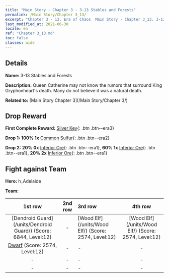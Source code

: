 ```yaml
---
title: "Main Story - Chapter 3 - 3-13 Stables and Forests"
permalink: /Main Story/Chapter 3_13/
excerpt: "Chapter 3 - 13. Era of Chaos  Main Story - Chapter 3_13. 3-13 Stables and Forests"
last_modified_at: 2021-06-30
locale: en
ref: "Chapter 3_13.md"
toc: false
classes: wide
---
```


## Details

 **Name:** 3-13 Stables and Forests

 **Description:** Queen Catherine may not know the rumors that surround King Gryphonheart's death. Many do not believe it was a natural death.

 **Related to:** [Main Story Chapter 3](/Main Story/Chapter 3/)

## Drop Reward

 **First Complete Reward:** [Silver Key](/Items/con_693/){: .btn .btn--era3}

 **Drop 1:** **100% 1x** [Common Sulfur](/Items/mat_9/){: .btn .btn--era2}

 **Drop 2:** **20% 0x** [Inferior Ore](/Items/mat_1/){: .btn .btn--era1}, **60% 1x** [Inferior Ore](/Items/mat_1/){: .btn .btn--era1}, **20% 2x** [Inferior Ore](/Items/mat_1/){: .btn .btn--era1}


## Fight against Team
 **Hero:** h_Adelaide

 **Team:**


  | 1st row | 2nd row | 3rd row | 4th row |
  |:----:|:----:|:----|:----:|
  | [Dendroid Guard](/units/Dendroid Guard/) (Score: 6844, Level:12)  | - | [Wood Elf](/units/Wood Elf/) (Score: 2574, Level:12)  | [Wood Elf](/units/Wood Elf/) (Score: 2574, Level:12)  |
  | [Dwarf](/units/Dwarf/) (Score: 2574, Level:12)  | - | - | - |
  | - | - | - | - |
  | - | - | - | - |


